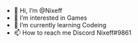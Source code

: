 - 👋 Hi, I’m @Nixeff
- 👀 I’m interested in Games
- 🌱 I’m currently learning Codeing
- 📫 How to reach me Discord Nixeff#9861

<!---
Nixeff/Nixeff is a ✨ special ✨ repository because its `README.md` (this file) appears on your GitHub profile.
You can click the Preview link to take a look at your changes.
--->
